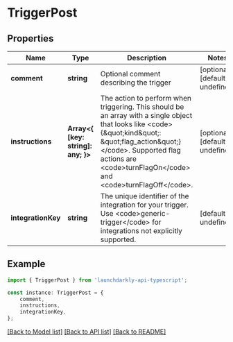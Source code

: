 # TriggerPost


## Properties

Name | Type | Description | Notes
------------ | ------------- | ------------- | -------------
**comment** | **string** | Optional comment describing the trigger | [optional] [default to undefined]
**instructions** | **Array&lt;{ [key: string]: any; }&gt;** | The action to perform when triggering. This should be an array with a single object that looks like &lt;code&gt;{\&quot;kind\&quot;: \&quot;flag_action\&quot;}&lt;/code&gt;. Supported flag actions are &lt;code&gt;turnFlagOn&lt;/code&gt; and &lt;code&gt;turnFlagOff&lt;/code&gt;. | [optional] [default to undefined]
**integrationKey** | **string** | The unique identifier of the integration for your trigger. Use &lt;code&gt;generic-trigger&lt;/code&gt; for integrations not explicitly supported. | [default to undefined]

## Example

```typescript
import { TriggerPost } from 'launchdarkly-api-typescript';

const instance: TriggerPost = {
    comment,
    instructions,
    integrationKey,
};
```

[[Back to Model list]](../README.md#documentation-for-models) [[Back to API list]](../README.md#documentation-for-api-endpoints) [[Back to README]](../README.md)
